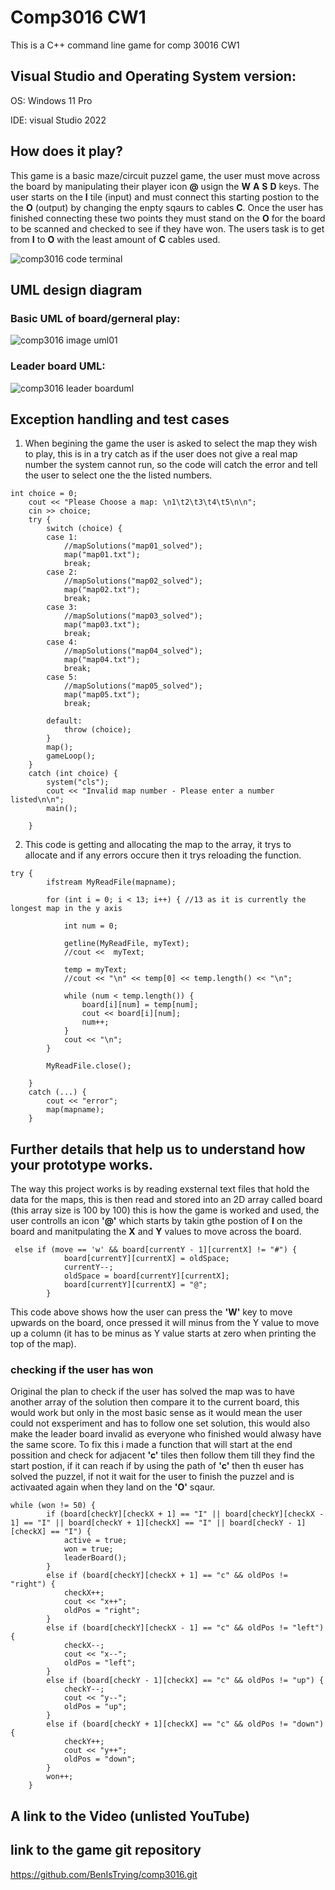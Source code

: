# Comp3016 CW1

This is a C++ command line game for comp 30016 CW1

## Visual Studio and Operating System version:

OS: Windows 11 Pro

IDE: visual Studio 2022

## How does it play?

This game is a basic maze/circuit puzzel game, the user must move across the board by manipulating their player icon **@** usign the **W** **A** **S** **D** keys.
The user starts on the **I** tile (input) and must connect this starting postion to the the **O** (output) by changing the enpty sqaurs to cables **C**.
Once the user has finished connecting these two points they must stand on the **O** for the board to be scanned and checked to see if they have won.
The users task is to get from **I** to **O** with the least amount of **C** cables used.

![comp3016 code terminal](https://github.com/BenIsTrying/comp3016/assets/91667148/8c348b57-0f82-40bb-8e79-5ea2072fe777)
 
## UML design diagram 

### Basic UML of board/gerneral play:
![comp3016 image uml01](https://github.com/BenIsTrying/comp3016/assets/91667148/3a811a22-7971-4c42-afda-6771a55e97e8)

### Leader board UML:

![comp3016 leader boarduml](https://github.com/BenIsTrying/comp3016/assets/91667148/f321c4b5-9fa8-4bb1-9eef-dd13fdc4dbd0)


## Exception handling and test cases

1. When begining the game the user is asked to select the map they wish to play, this is in a try catch as if the user does not give a real map number the system cannot run, so the code will catch the error and tell the user to select one the the listed numbers.
```
int choice = 0;
    cout << "Please Choose a map: \n1\t2\t3\t4\t5\n\n";
    cin >> choice;
    try {
        switch (choice) {
        case 1:
            //mapSolutions("map01_solved");
            map("map01.txt");
            break;
        case 2:
            //mapSolutions("map02_solved");
            map("map02.txt");
            break;
        case 3:
            //mapSolutions("map03_solved");
            map("map03.txt");
            break;
        case 4:
            //mapSolutions("map04_solved");
            map("map04.txt");
            break;
        case 5:
            //mapSolutions("map05_solved");
            map("map05.txt");
            break;

        default:
            throw (choice);
        }
        map();
        gameLoop();
    }
    catch (int choice) {
        system("cls");
        cout << "Invalid map number - Please enter a number listed\n\n";
        main();

    }
```

2. This code is getting and allocating the map to the array, it trys to allocate and if any errors occure then it trys reloading the function.

```
try {
        ifstream MyReadFile(mapname);

        for (int i = 0; i < 13; i++) { //13 as it is currently the longest map in the y axis

            int num = 0;

            getline(MyReadFile, myText);
            //cout <<  myText;

            temp = myText;
            //cout << "\n" << temp[0] << temp.length() << "\n";

            while (num < temp.length()) {
                board[i][num] = temp[num];
                cout << board[i][num];
                num++;
            }
            cout << "\n";
        }

        MyReadFile.close();

    }
    catch (...) {
        cout << "error";
        map(mapname);
    }
```



## Further details that help us to understand how your prototype works. 

The way this project works is by reading exsternal text files that hold the data for the maps, this is then read and stored into an 2D array called board (this array size is 100 by 100) this is how the game is worked and used, the user controlls an icon **'@'** which starts by takin gthe postion of **I** on the board and manitpulating the **X** and **Y** values to move across the board.

```
 else if (move == 'w' && board[currentY - 1][currentX] != "#") {
            board[currentY][currentX] = oldSpace;
            currentY--; 
            oldSpace = board[currentY][currentX];
            board[currentY][currentX] = "@";
        }
```
This code above shows how the user can press the **'W'** key to move upwards on the board, once pressed it will minus from the Y value to move up a column (it has to be minus as Y value starts at zero when printing the top of the map). 

### checking if the user has won

Original the plan to check if the user has solved the map was to have another array of the solution then compare it to the current board, this would work but only in the most basic sense as it would mean the user could not exsperiment and has to follow one set solution, this would also make the leader board invalid as everyone who finished would alwasy have the same score.
To fix this i made a function that will start at the end possition and check for adjacent **'c'** tiles then follow them till they find the start postion, if it can reach if by using the path of **'c'** then th euser has solved the puzzel, if not it wait for the user to finish the puzzel and is activaated again when they land on the **'O'** sqaur.

```
while (won != 50) {
        if (board[checkY][checkX + 1] == "I" || board[checkY][checkX - 1] == "I" || board[checkY + 1][checkX] == "I" || board[checkY - 1][checkX] == "I") {
            active = true;
            won = true;
            leaderBoard();
        }
        else if (board[checkY][checkX + 1] == "c" && oldPos != "right") {
            checkX++;
            cout << "x++";
            oldPos = "right";
        }
        else if (board[checkY][checkX - 1] == "c" && oldPos != "left") {
            checkX--;
            cout << "x--";
            oldPos = "left";
        }
        else if (board[checkY - 1][checkX] == "c" && oldPos != "up") {
            checkY--;
            cout << "y--";
            oldPos = "up";
        }
        else if (board[checkY + 1][checkX] == "c" && oldPos != "down") {
            checkY++;
            cout << "y++";
            oldPos = "down";
        }
        won++;
    }
```

## A link to the Video (unlisted YouTube) 

## link to the game git repository

https://github.com/BenIsTrying/comp3016.git

